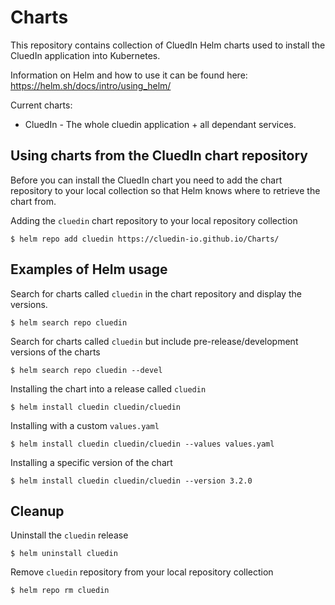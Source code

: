 # Charts

This repository contains collection of CluedIn Helm charts used to install the CluedIn application into Kubernetes.

Information on Helm and how to use it can be found here: https://helm.sh/docs/intro/using_helm/

Current charts:

* CluedIn - The whole cluedin application + all dependant services.


## Using charts from the CluedIn chart repository

Before you can install the CluedIn chart you need to add the chart repository to your local collection so that Helm knows where to retrieve the chart from.

Adding the `cluedin` chart repository to your local repository collection

```shell
$ helm repo add cluedin https://cluedin-io.github.io/Charts/
```

## Examples of Helm usage

Search for charts called `cluedin` in the chart repository and display the versions.

```shell
$ helm search repo cluedin
```

Search for charts called `cluedin` but include pre-release/development versions of the charts

```shell
$ helm search repo cluedin --devel
```

Installing the chart into a release called `cluedin`

```shell
$ helm install cluedin cluedin/cluedin
```

Installing with a custom `values.yaml`

```shell
$ helm install cluedin cluedin/cluedin --values values.yaml
```

Installing a specific version of the chart

```shell
$ helm install cluedin cluedin/cluedin --version 3.2.0
```

## Cleanup

Uninstall the `cluedin` release

```shell
$ helm uninstall cluedin
```

Remove `cluedin` repository from your local repository collection

```shell
$ helm repo rm cluedin
```

